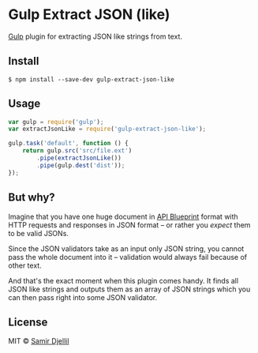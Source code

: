 # Gulp Extract JSON (like)

[Gulp](http://gulpjs.com) plugin for extracting JSON like strings from text.

## Install

```
$ npm install --save-dev gulp-extract-json-like
```

## Usage

```js
var gulp = require('gulp');
var extractJsonLike = require('gulp-extract-json-like');

gulp.task('default', function () {
	return gulp.src('src/file.ext')
		.pipe(extractJsonLike())
		.pipe(gulp.dest('dist'));
});
```

## But why?

Imagine that you have one huge document in [API Blueprint](https://apiblueprint.org) format with HTTP requests and responses in JSON format – or rather you _expect_ them to be valid JSONs.

Since the JSON validators take as an input only JSON string, you cannot pass the whole document into it – validation would always fail because of other text.

And that's the exact moment when this plugin comes handy. It finds all JSON like strings and outputs them as an array of JSON strings which you can then pass right into some JSON validator.

## License

MIT © [Samir Djellil](http://samirdjellil.com)
